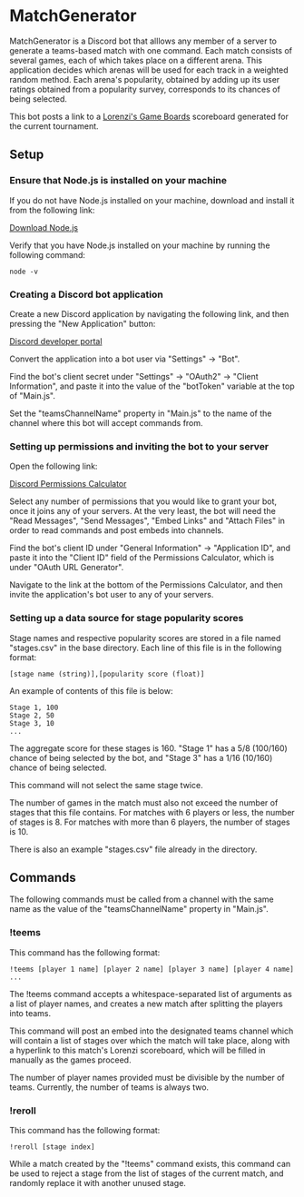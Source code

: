 # MatchGenerator

MatchGenerator is a Discord bot that alllows any member of a server to generate a teams-based match with one command. 
Each match consists of several games, each of which takes place on a different arena.
This application decides which arenas will be used for each track in a weighted random method.
Each arena's popularity, obtained by adding up its user ratings obtained from a popularity survey, corresponds to its chances of being selected.

This bot posts a link to a [Lorenzi's Game Boards](https://gb.hlorenzi.com/) scoreboard generated for the current tournament.

## Setup

### Ensure that Node.js is installed on your machine

If you do not have Node.js installed on your machine, download and install it from the following link:

[Download Node.js](https://nodejs.org/en/download/)

Verify that you have Node.js installed on your machine by running the following command:

`node -v`

### Creating a Discord bot application

Create a new Discord application by navigating the following link, and then pressing the "New Application" button: 

[Discord developer portal](https://discord.com/developers/applications)

Convert the application into a bot user via "Settings" -> "Bot".

Find the bot's client secret under "Settings" -> "OAuth2" -> "Client Information", and paste it into the value of the "botToken" variable at the top of "Main.js".

Set the "teamsChannelName" property in "Main.js" to the name of the channel where this bot will accept commands from.

### Setting up permissions and inviting the bot to your server

Open the following link:

[Discord Permissions Calculator](https://discordapi.com/permissions.html)

Select any number of permissions that you would like to grant your bot, once it joins any of your servers.
At the very least, the bot will need the "Read Messages", "Send Messages", "Embed Links" and "Attach Files" in order to read commands and post embeds into channels.

Find the bot's client ID under "General Information" -> "Application ID", and paste it into the "Client ID" field of the Permissions Calculator, which is under "OAuth URL Generator".

Navigate to the link at the bottom of the Permissions Calculator, and then invite the application's bot user to any of your servers.

### Setting up a data source for stage popularity scores

Stage names and respective popularity scores are stored in a file named "stages.csv" in the base directory. Each line of this file is in the following format:

`[stage name (string)],[popularity score (float)]`

An example of contents of this file is below:

```
Stage 1, 100
Stage 2, 50
Stage 3, 10
...
```

The aggregate score for these stages is 160. "Stage 1" has a 5/8 (100/160) chance of being selected by the bot, and "Stage 3" has a 1/16 (10/160) chance of being selected.

This command will not select the same stage twice.

The number of games in the match must also not exceed the number of stages that this file contains. 
For matches with 6 players or less, the number of stages is 8. 
For matches with more than 6 players, the number of stages is 10.

There is also an example "stages.csv" file already in the directory.

## Commands

The following commands must be called from a channel with the same name as the value of the "teamsChannelName" property in "Main.js".

### !teems

This command has the following format:

`!teems [player 1 name] [player 2 name] [player 3 name] [player 4 name] ...`

The !teems command accepts a whitespace-separated list of arguments as a list of player names, and creates a new match after splitting the players into teams.

This command will post an embed into the designated teams channel which will contain a list of stages over which the match will take place, along with a hyperlink to this match's Lorenzi scoreboard, which will be filled in manually as the games proceed.

The number of player names provided must be divisible by the number of teams.
Currently, the number of teams is always two.

### !reroll

This command has the following format:

`!reroll [stage index]`

While a match created by the "!teems" command exists, this command can be used to reject a stage from the list of stages of the current match, and randomly replace it with another unused stage.